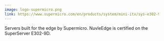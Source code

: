 ```yaml
---
image: logo-supermicro.png
link: https://www.supermicro.com/en/products/system/mini-itx/sys-e302-9d.cfm
---
```


Servers built for the edge by Supermicro. NuvleEdge is certified on the SuperServer E302-9D.

